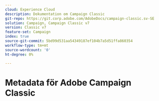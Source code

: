 ```yaml
---
cloud: Experience Cloud
description: Dokumentation om Campaign Classic
git-repo: https://git.corp.adobe.com/AdobeDocs/campaign-classic.sv-SE
solution: Campaign, Campaign Classic v7
version: Classic v7
feature-set: Campaign
index: true
source-git-commit: 5bd99d531aa54349187ef104b7a5d51ffa860354
workflow-type: tm+mt
source-wordcount: '0'
ht-degree: 0%

---
```



# Metadata för Adobe Campaign Classic
